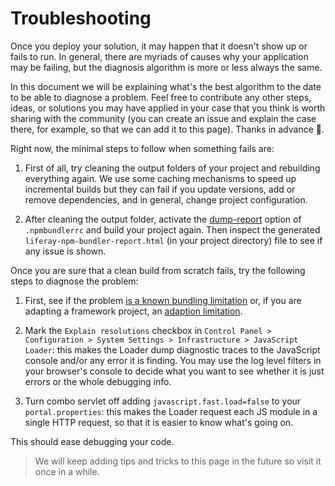 # Troubleshooting

Once you deploy your solution, it may happen that it doesn't show up or fails
to run. In general, there are myriads of causes why your application may be
failing, but the diagnosis algorithm is more or less always the same.

In this document we will be explaining what's the best algorithm to the date to
be able to diagnose a problem. Feel free to contribute any other steps, ideas,
or solutions you may have applied in your case that you think is worth sharing
with the community (you can create an issue and explain the case there, for
example, so that we can add it to this page). Thanks in advance
:slightly_smiling_face:.

Right now, the minimal steps to follow when something fails are:

1. First of all, try cleaning the output folders of your project and rebuilding
   everything again. We use some caching mechanisms to speed up incremental
   builds but they can fail if you update versions, add or remove dependencies,
   and in general, change project configuration.

2. After cleaning the output folder, activate the
   [dump-report](./reference/dot-npmbundlerrc.md#dump-report) option of
   `.npmbundlerrc` and build your project again. Then inspect the generated
   `liferay-npm-bundler-report.html` (in your project directory) file to see if
   any issue is shown.

Once you are sure that a clean build from scratch fails, try the following
steps to diagnose the problem:

1. First, see if the problem
   [is a known bundling limitation](./caveats/bundling.md) or, if you are
   adapting a framework project, an
   [adaption limitation](./caveats/adaptation.md).

2. Mark the `Explain resolutions` checkbox in `Control Panel > Configuration > System Settings > Infrastructure > JavaScript Loader`: this makes the Loader
   dump diagnostic traces to the JavaScript console and/or any error it is
   finding. You may use the log level filters in your browser's console to
   decide what you want to see whether it is just errors or the whole debugging
   info.

3. Turn combo servlet off adding `javascript.fast.load=false` to your
   `portal.properties`: this makes the Loader request each JS module in a
   single HTTP request, so that it is easier to know what's going on.

This should ease debugging your code.

> We will keep adding tips and tricks to this page in the future so visit it
> once in a while.
